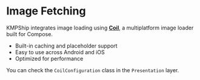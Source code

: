 # Image Fetching

KMPShip integrates image loading using [**Coil**](https://coil-kt.github.io/coil/), a multiplatform image loader built for Compose.

* Built-in caching and placeholder support
* Easy to use across Android and iOS
* Optimized for performance

You can check the `CoilConfiguration` class in the `Presentation` layer.
